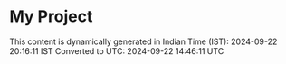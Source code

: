 # My Project

This content is dynamically generated in Indian Time (IST): 2024-09-22 20:16:11 IST
Converted to UTC: 2024-09-22 14:46:11 UTC
